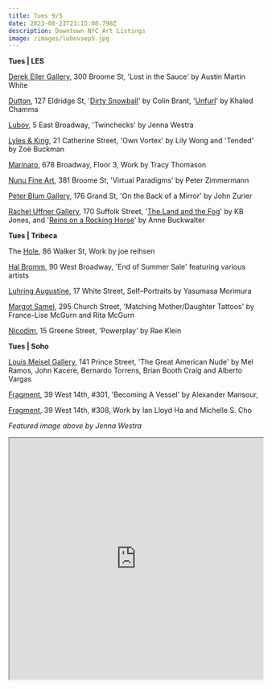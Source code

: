 ```yaml
---
title: Tues 9/5
date: 2023-08-23T23:15:08.798Z
description: Downtown NYC Art Listings
image: /images/lubovsep5.jpg
---
```

**T﻿ues | LES**

[Derek Eller Gallery](https://www.derekeller.com/), 300 Broome St, 'Lost in the Sauce' by Austin Martin White

[Dutton](https://soniadutton.com/), 127 Eldridge St, '[Dirty Snowball](https://soniadutton.com/exhibitions/11-colin-brant-dirty-snowball/)' by Colin Brant, '[Unfurl](https://soniadutton.com/exhibitions/12-khaled-chamma-unfurl/)' by Khaled Chamma

[Lubov](https://lubov.nyc/), 5 East Broadway, 'Twinchecks' by Jenna Westra

[Lyles & King](https://lylesandking.com/), 21 Catherine Street, 'Own Vortex' by Lily Wong and 'Tended' by Zoë Buckman

[Marinaro](https://www.marinaro.biz/), 678 Broadway, Floor 3, Work by Tracy Thomason

[Nunu Fine Art](https://www.nunufineart.com/virtual-paradigms), 381 Broome St, 'Virtual Paradigms' by Peter Zimmermann

[Peter Blum Gallery](https://www.peterblumgallery.com/exhibitions/john-zurier7), 176 Grand St, 'On the Back of a Mirror' by John Zurier

[Rachel Uffner Gallery](https://www.racheluffnergallery.com/exhibitions), 170 Suffolk Street, '[The Land and the Fog](https://www.racheluffnergallery.com/exhibitions/detail/upstairs-gallery-kb-jones/installation-stills)' by KB Jones, and '[Reins on a Rocking Horse](https://www.racheluffnergallery.com/exhibitions/detail/anne-buckwalterreins-on-a-rocking-horse/installation-stills)' by Anne Buckwalter

**T﻿ues | Tribeca**

The [Hole](https://thehole.com/exhibitions/joe-reihsen), 86 Walker St, Work by joe reihsen 

[Hal Bromm](https://www.halbromm.com/), 90 West Broadway, 'End of Summer Sale' featuring various artists

[Luhring Augustine](https://www.luhringaugustine.com/exhibitions/yasumasa-morimura9), 17 White Street, Self–Portraits by Yasumasa Morimura

[Margot Samel](https://www.margotsamel.com/exhibition/matching-mother-daughter-tattoos/), 295 Church Street, 'Matching Mother/Daughter Tattoos' by France-Lise McGurn and Rita McGurn

[Nicodim](https://www.nicodimgallery.com/), 15 Greene Street, 'Powerplay' by Rae Klein

**T﻿ues | Soho**

[Louis Meisel Gallery](https://www.meiselgallery.com/exhibition/the-great-american-nude/), 141 Prince Street, 'The Great American Nude' by Mel Ramos, John Kacere, Bernardo Torrens, Brian Booth Craig and Alberto Vargas<!--StartFragment-->

[Fragment](https://fragment.gallery/exhibitions/57-becoming-a-vessel-alexander-mansour/overview/), 39 West 14th, #301, 'Becoming A Vessel' by Alexander Mansour, 

[Fragment](https://fragment.gallery/exhibitions/58-ian-ha-and-michelle-s.-cho-duo-show/overview/), 39 West 14th, #308, Work by Ian Lloyd Ha and Michelle S. Cho 

*F﻿eatured image above by Jenna Westra*

<iframe src="https://www.google.com/maps/d/u/1/embed?mid=151HAAa4emiuUWLMSYnVy_3qmb7gr5Uc&ehbc=2E312F" width="100%" height="480"></iframe>